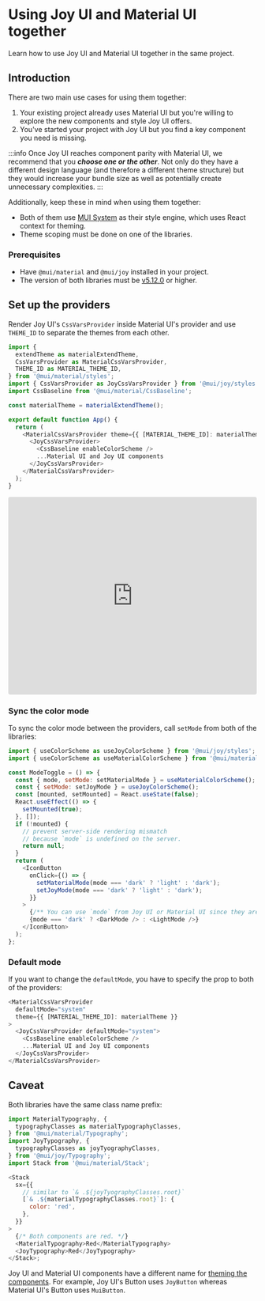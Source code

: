 # Using Joy UI and Material UI together

<p class="description">Learn how to use Joy UI and Material UI together in the same project.</p>

## Introduction

There are two main use cases for using them together:

1. Your existing project already uses Material UI but you're willing to explore the new components and style Joy UI offers.
2. You've started your project with Joy UI but you find a key component you need is missing.

:::info
Once Joy UI reaches component parity with Material UI, we recommend that you **_choose one or the other_**. Not only do they have a different design language (and therefore a different theme structure) but they would increase your bundle size as well as potentially create unnecessary complexities.
:::

Additionally, keep these in mind when using them together:

- Both of them use [MUI System](/system/getting-started/) as their style engine, which uses React context for theming.
- Theme scoping must be done on one of the libraries.

### Prerequisites

- Have `@mui/material` and `@mui/joy` installed in your project.
- The version of both libraries must be [v5.12.0](https://github.com/mui/material-ui/releases/tag/v5.12.0) or higher.

## Set up the providers

Render Joy UI's `CssVarsProvider` inside Material UI's provider and use `THEME_ID` to separate the themes from each other.

```js
import {
  extendTheme as materialExtendTheme,
  CssVarsProvider as MaterialCssVarsProvider,
  THEME_ID as MATERIAL_THEME_ID,
} from '@mui/material/styles';
import { CssVarsProvider as JoyCssVarsProvider } from '@mui/joy/styles';
import CssBaseline from '@mui/material/CssBaseline';

const materialTheme = materialExtendTheme();

export default function App() {
  return (
    <MaterialCssVarsProvider theme={{ [MATERIAL_THEME_ID]: materialTheme }}>
      <JoyCssVarsProvider>
        <CssBaseline enableColorScheme />
        ...Material UI and Joy UI components
      </JoyCssVarsProvider>
    </MaterialCssVarsProvider>
  );
}
```

<iframe src="https://codesandbox.io/embed/using-joy-ui-and-material-ui-together-qrsz2h?module=%2Fdemo.tsx&fontsize=14&hidenavigation=1&theme=dark&view=preview"
     style="width:100%; height:400px; border:0; border-radius: 4px; overflow:hidden;"
     title="Joy UI - Human Interface Guidelines Typography System"
     allow="accelerometer; ambient-light-sensor; camera; encrypted-media; geolocation; gyroscope; hid; microphone; midi; payment; usb; vr; xr-spatial-tracking"
     sandbox="allow-forms allow-modals allow-popups allow-presentation allow-same-origin allow-scripts"
   ></iframe>

### Sync the color mode

To sync the color mode between the providers, call `setMode` from both of the libraries:

```js
import { useColorScheme as useJoyColorScheme } from '@mui/joy/styles';
import { useColorScheme as useMaterialColorScheme } from '@mui/material/styles';

const ModeToggle = () => {
  const { mode, setMode: setMaterialMode } = useMaterialColorScheme();
  const { setMode: setJoyMode } = useJoyColorScheme();
  const [mounted, setMounted] = React.useState(false);
  React.useEffect(() => {
    setMounted(true);
  }, []);
  if (!mounted) {
    // prevent server-side rendering mismatch
    // because `mode` is undefined on the server.
    return null;
  }
  return (
    <IconButton
      onClick={() => {
        setMaterialMode(mode === 'dark' ? 'light' : 'dark');
        setJoyMode(mode === 'dark' ? 'light' : 'dark');
      }}
    >
      {/** You can use `mode` from Joy UI or Material UI since they are synced **/}
      {mode === 'dark' ? <DarkMode /> : <LightMode />}
    </IconButton>
  );
};
```

### Default mode

If you want to change the `defaultMode`, you have to specify the prop to both of the providers:

```js
<MaterialCssVarsProvider
  defaultMode="system"
  theme={{ [MATERIAL_THEME_ID]: materialTheme }}
>
  <JoyCssVarsProvider defaultMode="system">
    <CssBaseline enableColorScheme />
    ...Material UI and Joy UI components
  </JoyCssVarsProvider>
</MaterialCssVarsProvider>
```

## Caveat

Both libraries have the same class name prefix:

```js
import MaterialTypography, {
  typographyClasses as materialTypographyClasses,
} from '@mui/material/Typography';
import JoyTypography, {
  typographyClasses as joyTyographyClasses,
} from '@mui/joy/Typography';
import Stack from '@mui/material/Stack';

<Stack
  sx={{
    // similar to `& .${joyTyographyClasses.root}`
    [`& .${materialTypographyClasses.root}`]: {
      color: 'red',
    },
  }}
>
  {/* Both components are red. */}
  <MaterialTypography>Red</MaterialTypography>
  <JoyTypography>Red</JoyTypography>
</Stack>;
```

Joy UI and Material UI components have a different name for [theming the components](/joy-ui/customization/themed-components/#component-identifier). For example, Joy UI's Button uses `JoyButton` whereas Material UI's Button uses `MuiButton`.

